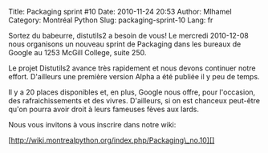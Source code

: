 Title: Packaging sprint #10
Date: 2010-11-24 20:53
Author: Mlhamel
Category: Montréal Python
Slug: packaging-sprint-10
Lang: fr

<div>
Sortez du babeurre, distutils2 a besoin de vous! Le mercredi 2010-12-08
nous organisons un nouveau sprint de Packaging dans les bureaux de
Google au 1253 McGill College, suite 250.

Le projet Distutils2 avance très rapidement et nous devons continuer
notre effort. D'ailleurs une première version Alpha a été publiée il y
peu de temps.

Il y a 20 places disponibles et, en plus, Google nous offre, pour
l'occasion, des rafraichissements et des vivres. D'ailleurs, si on est
chanceux peut-être qu'on pourra avoir droit à leurs fameuses fèves aux
lards.

Nous vous invitons à vous inscrire dans notre wiki:

[http://wiki.montrealpython.org/index.php/Packaging\_no.10][]

</div>

<!--:-->

</p>

  [http://wiki.montrealpython.org/index.php/Packaging\_no.10]: http://wiki.montrealpython.org/index.php/Packaging_no.10
